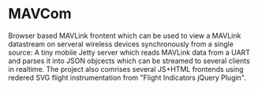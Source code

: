 MAVCom
======

Browser based MAVLink frontent which can be used to view a MAVLink datastream on serveral wireless devices synchronously from a single source: A tiny mobile Jetty server which reads MAVLink data from a UART and parses it into JSON objcects which can be streamed to several clients in realtime. The project also comrises several JS+HTML frontends using redered SVG flight instrumentation from "Flight Indicators jQuery Plugin".  

